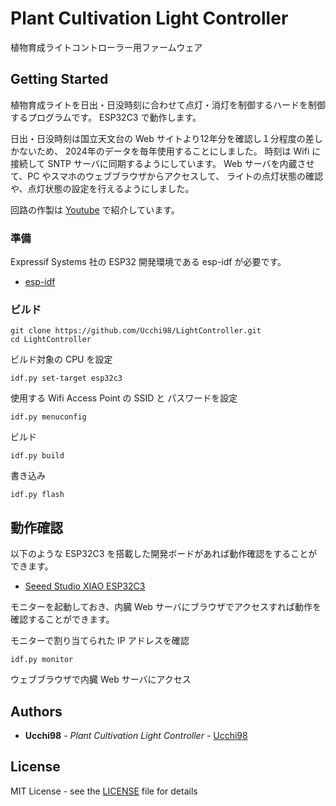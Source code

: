 # Plant Cultivation Light Controller

植物育成ライトコントローラー用ファームウェア

## Getting Started

植物育成ライトを日出・日没時刻に合わせて点灯・消灯を制御するハードを制御するプログラムです。
ESP32C3 で動作します。

日出・日没時刻は国立天文台の Web サイトより12年分を確認し１分程度の差しかないため、
2024年のデータを毎年使用することにしました。
時刻は Wifi に接続して SNTP サーバに同期するようにしています。
Web サーバを内蔵させて、PC やスマホのウェブブラウザからアクセスして、
ライトの点灯状態の確認や、点灯状態の設定を行えるようにしました。

回路の作製は [Youtube](https://www.youtube.com/watch?v=mmjSxg6lPqk) で紹介しています。

### 準備

Expressif Systems 社の ESP32 開発環境である esp-idf が必要です。

- [esp-idf](https://github.com/espressif/esp-idf)

### ビルド

    git clone https://github.com/Ucchi98/LightController.git
    cd LightController

ビルド対象の CPU を設定

    idf.py set-target esp32c3

使用する Wifi Access Point の SSID と パスワードを設定

    idf.py menuconfig

ビルド

    idf.py build

書き込み

    idf.py flash

## 動作確認

以下のような ESP32C3 を搭載した開発ボードがあれば動作確認をすることができます。

  - [Seeed Studio XIAO ESP32C3](https://akizukidenshi.com/catalog/g/g117454/)

モニターを起動しておき、内臓 Web サーバにブラウザでアクセスすれば動作を確認することができます。

モニターで割り当てられた IP アドレスを確認

    idf.py monitor

ウェブブラウザで内臓 Web サーバにアクセス

## Authors

  - **Ucchi98** - *Plant Cultivation Light Controller* -
    [Ucchi98](https://github.com/Ucchi98)

## License

MIT License - see the [LICENSE](LICENSE) file for
details

